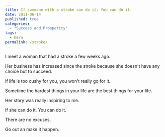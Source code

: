 ```yaml
---
title: If someone with a stroke can do it. You can do it.
date: 2011-06-14
published: true
categories:
  - "Success and Prosperity"
tags:
  - hero
permalink: /stroke/
---
```

I meet a woman that had a stroke a few weeks ago.

Her business has increased since the stroke because she doesn't have any choice but to succeed.

If life is too cushy for you, you won't really go for it.

Sometime the hardest things in your life are the best things for your life.

Her story was really inspiring to me.

If she can do it. You can do it.

There are no excuses.

Go out an make it happen.
